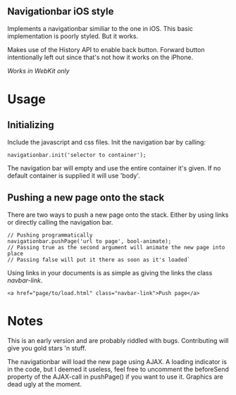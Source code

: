 Navigationbar iOS style
-----------------------

Implements a navigationbar similiar to the one in iOS. This basic
implementation is poorly styled. But it works.

Makes use of the History API to enable back button. Forward button 
intentionally left out since that's not how it works on the iPhone.

*Works in WebKit only*

# Usage
## Initializing
Include the javascript and css files. Init the navigation bar by calling:

   `navigationbar.init('selector to container');`

The navigation bar will empty and use the entire container it's given. If no
default container is supplied it will use 'body'.

## Pushing a new page onto the stack
There are two ways to push a new page onto the stack. Either by using links
or directly calling the navigation bar.

    // Pushing programmatically
    navigationbar.pushPage('url to page', bool-animate);
    // Passing true as the second argument will animate the new page into place
    // Passing false will put it there as soon as it's loaded`

Using links in your documents is as simple as giving the links the class
*navbar-link*.

   `<a href="page/to/load.html" class="navbar-link">Push page</a>`


# Notes
This is an early version and are probably riddled with bugs. Contributing will
give you gold stars 'n stuff.

The navigationbar will load the new page using AJAX. A loading indicator is in
the code, but I deemed it useless, feel free to uncomment the beforeSend
property of the AJAX-call in pushPage() if you want to use it. Graphics are
dead ugly at the moment.